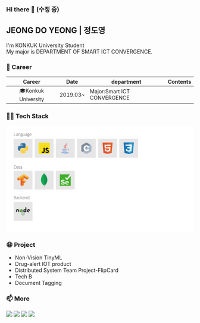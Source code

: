 ### Hi there 👋 (수정 중)

## JEONG DO YEONG | 정도영
I'm KONKUK University Student</br>
My major is DEPARTMENT OF SMART ICT CONVERGENCE.</br>



### 💼 Career

| Career 	| Date 	| department | Contents |
|:-:	|:-:	|-	|-	|
| 🎓Konkuk University 	| 2019.03~ 	| Major:Smart ICT CONVERGENCE	| 	|



### 👨‍💻 Tech Stack
<img src="https://github.com/seonghun-dev/seonghun-dev.github.io/blob/main/images/tech_stack.png?raw=true"/>


### 😀 Project
- Non-Vision TinyML
- Drug-alert IOT product
- Distributed System Team Project-FlipCard
- Tech B
- Document Tagging

### 📫 More
<a href="https://www.linkedin.com/in/seonghun/" target="_blank"><img src="https://img.shields.io/badge/Linkedin-3776AB?style=flat-square&logo=linkedin&logoColor=white"/></a>
<a href="https://stackoverflow.com/users/16596710/seonghun" target="_blank"><img src="https://img.shields.io/badge/stackoverflow-EF8236?style=flat-square&logo=stackoverflow&logoColor=white"/></a>
<a href="https://www.pinterest.co.kr/seonghundev" target="_blank"><img src="https://img.shields.io/badge/pinterest-d14836?style=flat-square&logo=pinterest&logoColor=white"/></a>
<a href="mailto:dev.seonghun@gmail.com" target="_blank"><img src="https://img.shields.io/badge/Gmail-d14836?style=flat-square&logo=Gmail&logoColor=white"/></a>








<!--
**pepperdad/pepperdad** is a ✨ _special_ ✨ repository because its `README.md` (this file) appears on your GitHub profile.

Here are some ideas to get you started:

- 🔭 I’m currently working on ...
- 🌱 I’m currently learning ...
- 👯 I’m looking to collaborate on ...
- 🤔 I’m looking for help with ...
- 💬 Ask me about ...
- 📫 How to reach me: ...
- 😄 Pronouns: ...
- ⚡ Fun fact: ...
-->
